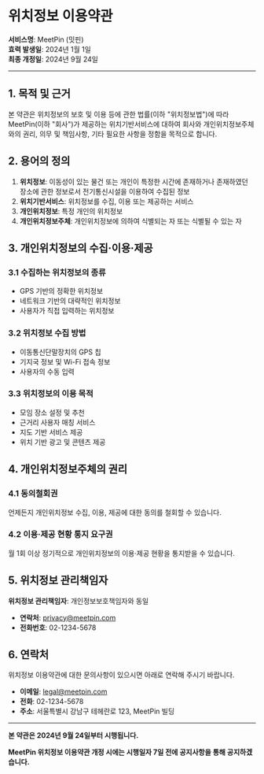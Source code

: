 # 위치정보 이용약관

**서비스명**: MeetPin (밋핀)  
**효력 발생일**: 2024년 1월 1일  
**최종 개정일**: 2024년 9월 24일

---

## 1. 목적 및 근거

본 약관은 위치정보의 보호 및 이용 등에 관한 법률(이하 "위치정보법")에 따라 MeetPin(이하 "회사")가 제공하는 위치기반서비스에 대하여 회사와 개인위치정보주체와의 권리, 의무 및 책임사항, 기타 필요한 사항을 정함을 목적으로 합니다.

## 2. 용어의 정의

1. **위치정보**: 이동성이 있는 물건 또는 개인이 특정한 시간에 존재하거나 존재하였던 장소에 관한 정보로서 전기통신시설을 이용하여 수집된 정보
2. **위치기반서비스**: 위치정보를 수집, 이용 또는 제공하는 서비스
3. **개인위치정보**: 특정 개인의 위치정보
4. **개인위치정보주체**: 개인위치정보에 의하여 식별되는 자 또는 식별될 수 있는 자

## 3. 개인위치정보의 수집·이용·제공

### 3.1 수집하는 위치정보의 종류
- GPS 기반의 정확한 위치정보
- 네트워크 기반의 대략적인 위치정보
- 사용자가 직접 입력하는 위치정보

### 3.2 위치정보 수집 방법
- 이동통신단말장치의 GPS 칩
- 기지국 정보 및 Wi-Fi 접속 정보
- 사용자의 수동 입력

### 3.3 위치정보의 이용 목적
- 모임 장소 설정 및 추천
- 근거리 사용자 매칭 서비스
- 지도 기반 서비스 제공
- 위치 기반 광고 및 콘텐츠 제공

## 4. 개인위치정보주체의 권리

### 4.1 동의철회권
언제든지 개인위치정보 수집, 이용, 제공에 대한 동의를 철회할 수 있습니다.

### 4.2 이용·제공 현황 통지 요구권
월 1회 이상 정기적으로 개인위치정보의 이용·제공 현황을 통지받을 수 있습니다.

## 5. 위치정보 관리책임자

**위치정보 관리책임자**: 개인정보보호책임자와 동일
- **연락처**: privacy@meetpin.com
- **전화번호**: 02-1234-5678

## 6. 연락처

위치정보 이용약관에 대한 문의사항이 있으시면 아래로 연락해 주시기 바랍니다.

- **이메일**: legal@meetpin.com
- **전화**: 02-1234-5678
- **주소**: 서울특별시 강남구 테헤란로 123, MeetPin 빌딩

---

**본 약관은 2024년 9월 24일부터 시행됩니다.**

**MeetPin 위치정보 이용약관 개정 시에는 시행일자 7일 전에 공지사항을 통해 공지하겠습니다.**
